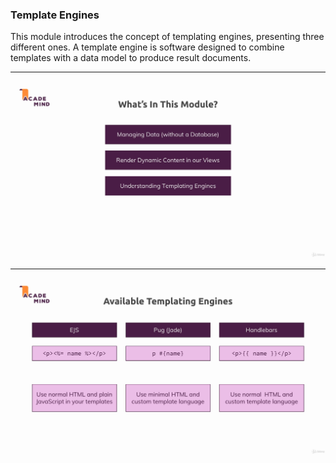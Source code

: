 ### Template Engines

This module introduces the concept of templating engines, presenting three different ones. A template engine is software designed to combine templates with a data model to produce result documents.

---

![Content](./images/content.png)

---

![Template Engines](./images/tes.png)

